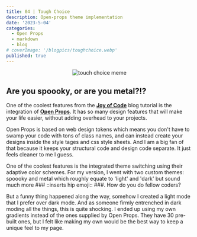 ```yaml
---
title: 04 | Tough Choice
description: Open-props theme implementation
date: '2023-5-04'
categories:
  - Open Props
  - markdown
  - blog
# coverImage: '/blogpics/toughchoice.webp'
published: true
---
```


<p align="center">
<img src="/blogpics/toughchoice.webp" alt="touch choice meme">
</p>

## Are you spoooky, or are you metal?!?

One of the coolest features from the [**Joy of Code**](https://www.youtube.com/@JoyofCodeDev) blog tutorial is the integration of [**Open Props**](https://open-props.style/). It has so many design features that will make your life easier, without adding overhead to your projects.

Open Props is based on web design tokens which means you don't have to swamp your code with tons of class names, and can instead create your designs inside the style tages and css style sheets. And I am a big fan of that because it keeps your structural code and design code separate. It just feels cleaner to me I guess.

One of the coolest features is the integrated theme switching using their adaptive color schemes. For my version, I went with two custom themes: spoooky and metal which roughly equate to 'light' and 'dark' but sound much more ### ::inserts hip emoji:: ###. How do you do fellow coders?

But a funny thing happened along the way, somehow I created a light mode that I prefer over dark mode. And as someone firmly entrenched in dark moding all the things, this is quite shocking. I ended up using my own gradients instead of the ones supplied by Open Props. They have 30 pre-built ones, but I felt like making my own would be the best way to keep a unique feel to my page.
